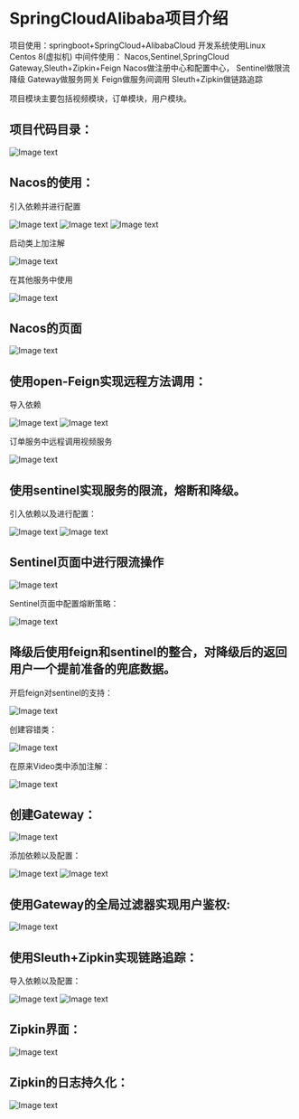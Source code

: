 # SpringCloudAlibaba项目介绍

项目使用：springboot+SpringCloud+AlibabaCloud
开发系统使用Linux Centos 8(虚拟机)
中间件使用：
Nacos,Sentinel,SpringCloud Gateway,Sleuth+Zipkin+Feign
Nacos做注册中心和配置中心，
Sentinel做限流降级
Gateway做服务网关
Feign做服务间调用
Sleuth+Zipkin做链路追踪

项目模块主要包括视频模块，订单模块，用户模块。
## 项目代码目录：



![Image text](https://github.com/forestsss/img-folder/blob/765e0538c4e0ac624d260ede6956cbc2c556b131/springcloudAlibaba1.png)


## Nacos的使用：
引入依赖并进行配置

![Image text](https://github.com/forestsss/img-folder/blob/765e0538c4e0ac624d260ede6956cbc2c556b131/springcloudAlibaba2.png)
![Image text](https://github.com/forestsss/img-folder/blob/765e0538c4e0ac624d260ede6956cbc2c556b131/springcloudAlibaba3.png)
![Image text](https://github.com/forestsss/img-folder/blob/765e0538c4e0ac624d260ede6956cbc2c556b131/springcloudAlibaba5.png)

启动类上加注解

![Image text](https://github.com/forestsss/img-folder/blob/765e0538c4e0ac624d260ede6956cbc2c556b131/springcloudAlibaba6.png)

在其他服务中使用

![Image text](https://github.com/forestsss/img-folder/blob/765e0538c4e0ac624d260ede6956cbc2c556b131/springcloudAlibaba7.png)

## Nacos的页面

![Image text](https://github.com/forestsss/img-folder/blob/765e0538c4e0ac624d260ede6956cbc2c556b131/springcloudAlibaba8.png)

## 使用open-Feign实现远程方法调用：
导入依赖

![Image text](https://github.com/forestsss/img-folder/blob/765e0538c4e0ac624d260ede6956cbc2c556b131/springcloudAlibaba9.png)
![Image text](https://github.com/forestsss/img-folder/blob/765e0538c4e0ac624d260ede6956cbc2c556b131/springcloudAlibaba10.png)

订单服务中远程调用视频服务

![Image text](https://github.com/forestsss/img-folder/blob/765e0538c4e0ac624d260ede6956cbc2c556b131/springcloudAlibaba11.png)

## 使用sentinel实现服务的限流，熔断和降级。
引入依赖以及进行配置：

![Image text](https://github.com/forestsss/img-folder/blob/765e0538c4e0ac624d260ede6956cbc2c556b131/springcloudAlibaba12.png)
![Image text](https://github.com/forestsss/img-folder/blob/765e0538c4e0ac624d260ede6956cbc2c556b131/springcloudAlibaba13.png)

## Sentinel页面中进行限流操作

![Image text](https://github.com/forestsss/img-folder/blob/765e0538c4e0ac624d260ede6956cbc2c556b131/springcloudAlibaba14.png)

Sentinel页面中配置熔断策略：

![Image text](https://github.com/forestsss/img-folder/blob/765e0538c4e0ac624d260ede6956cbc2c556b131/springcloudAlibaba15.png)

## 降级后使用feign和sentinel的整合，对降级后的返回用户一个提前准备的兜底数据。
开启feign对sentinel的支持：

![Image text](https://github.com/forestsss/img-folder/blob/765e0538c4e0ac624d260ede6956cbc2c556b131/springcloudAlibaba16.png)

创建容错类：

![Image text](https://github.com/forestsss/img-folder/blob/765e0538c4e0ac624d260ede6956cbc2c556b131/springcloudAlibaba17.png)

在原来Video类中添加注解：

![Image text](https://github.com/forestsss/img-folder/blob/765e0538c4e0ac624d260ede6956cbc2c556b131/springcloudAlibaba18.png)

## 创建Gateway：

![Image text](https://github.com/forestsss/img-folder/blob/765e0538c4e0ac624d260ede6956cbc2c556b131/springcloudAlibaba19.png)

添加依赖以及配置：

![Image text](https://github.com/forestsss/img-folder/blob/765e0538c4e0ac624d260ede6956cbc2c556b131/springcloudAlibaba20.png)
![Image text](https://github.com/forestsss/img-folder/blob/765e0538c4e0ac624d260ede6956cbc2c556b131/springcloudAlibaba21.png)

## 使用Gateway的全局过滤器实现用户鉴权:

![Image text](https://github.com/forestsss/img-folder/blob/765e0538c4e0ac624d260ede6956cbc2c556b131/springcloudAlibaba22.png)

## 使用Sleuth+Zipkin实现链路追踪：
导入依赖以及配置：

![Image text](https://github.com/forestsss/img-folder/blob/765e0538c4e0ac624d260ede6956cbc2c556b131/springcloudAlibaba23.png)
![Image text](https://github.com/forestsss/img-folder/blob/765e0538c4e0ac624d260ede6956cbc2c556b131/springcloudAlibaba24.png)

## Zipkin界面：

![Image text](https://github.com/forestsss/img-folder/blob/765e0538c4e0ac624d260ede6956cbc2c556b131/springcloudAlibaba25.png)

## Zipkin的日志持久化：

![Image text](https://github.com/forestsss/img-folder/blob/765e0538c4e0ac624d260ede6956cbc2c556b131/springcloudAlibaba26.png)
